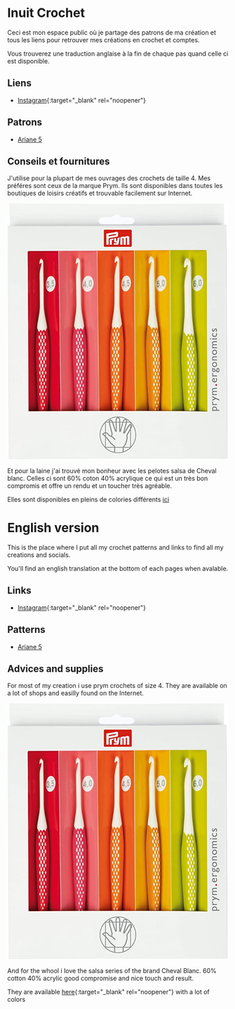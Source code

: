 # Inuit Crochet

Ceci est mon espace public où je partage des patrons de ma création et tous les liens pour retrouver mes créations en crochet et comptes.

Vous trouverez une traduction anglaise à la fin de chaque pas quand celle ci est disponible.

## Liens

* [Instagram](https://www.instagram.com/inuit_crochet/){:target="_blank" rel="noopener"}

## Patrons

* [Ariane 5](./patterns/Ariane5/Ariane5.md)

## Conseils et fournitures

J'utilise pour la plupart de mes ouvrages des crochets de taille 4. Mes préféres sont ceux de la marque Prym. Ils sont disponibles dans toutes les boutiques de loisirs créatifs et trouvable facilement sur Internet.

![Crochet prym](./media/prym.jpg)

Et pour la laine j'ai trouvé mon bonheur avec les pelotes salsa de Cheval blanc. Celles ci sont 60% coton 40% acrylique ce qui est un très bon compromis et offre un rendu et un toucher très agréable.

Elles sont disponibles en pleins de colories différents [ici](https://www.laines-cheval-blanc.com/fr/fils-et-laines-ete/45-salsa.html)

# English version

This is the place where I put all my crochet patterns and links to find all my creations and socials.

You'll find an english translation at the bottom of each pages when avalable.


## Links

* [Instagram](https://www.instagram.com/inuit_crochet/){:target="_blank" rel="noopener"}

## Patterns

* [Ariane 5](./patterns/Ariane5/Ariane5.md)

## Advices and supplies

For most of my creation i use prym crochets of size 4. They are available on a lot of shops and easilly found on the Internet.

![Crochet prym](./media/prym.jpg)

And for the whool i love the salsa series of the brand Cheval Blanc. 60% cotton 40% acrylic good compromise and nice touch and result.

They are available [here](https://www.laines-cheval-blanc.com/fr/fils-et-laines-ete/45-salsa.html){:target="_blank" rel="noopener"} with a lot of colors